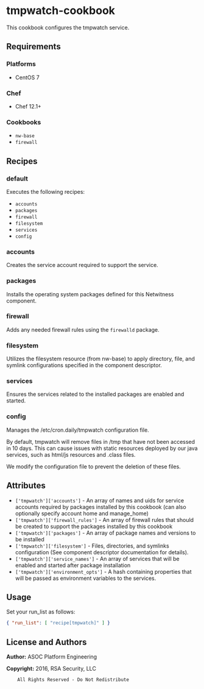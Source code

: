 # tmpwatch-cookbook

This cookbook configures the tmpwatch service. 

## Requirements

### Platforms

* CentOS 7

### Chef

* Chef 12.1+

### Cookbooks

* `nw-base`
* `firewall`

## Recipes

### default

Executes the following recipes:
* `accounts`
* `packages`
* `firewall`
* `filesystem`
* `services`
* `config`

### accounts

Creates the service account required to support the service.

### packages

Installs the operating system packages defined for this Netwitness component.

### firewall

Adds any needed firewall rules using the `firewalld` package.

### filesystem

Utilizes the filesystem resource (from nw-base) to apply directory, file,
and symlink configurations specified in the component descriptor.

### services

Ensures the services related to the installed packages are enabled and
started.

### config

Manages the /etc/cron.daily/tmpwatch configuration file. 

By default, tmpwatch will remove files in /tmp that have not been accessed in 10 days. This can cause issues with static resources deployed by our java services, such as html/js resources and .class files.

We modify the configuration file to prevent the deletion of these files.

## Attributes

* `['tmpwatch']['accounts']` - An array of names and uids for
  service accounts required by packages installed by this cookbook
  (can also optionally specify account home and manage_home)
* `['tmpwatch']['firewall_rules']` - An array of firewall rules
  that should be created to support the packages installed by this cookbook
* `['tmpwatch']['packages']` - An array of package names and
  versions to be installed
* `['tmpwatch']['filesystem']` - Files, directories, and symlinks
  configuration (See component descriptor documentation for details).
* `['tmpwatch']['service_names']` - An array of services that
  will be enabled and started after package installation
* `['tmpwatch']['environment_opts']` - A hash containing properties 
  that will be passed as environment variables to the services.

## Usage

Set your run\_list as follows:

```json
{ "run_list": [ "recipe[tmpwatch]" ] }
```

## License and Authors

**Author:** ASOC Platform Engineering

**Copyright:** 2016, RSA Security, LLC

```text
    All Rights Reserved - Do Not Redistribute
```
